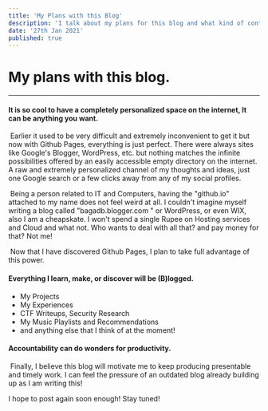 ```yaml
---
title: 'My Plans with this Blog'
description: 'I talk about my plans for this blog and what kind of content I will be posting.'
date: '27th Jan 2021'
published: true
---
```


# My plans with this blog.

------

#### It is so cool to have a completely personalized space on the internet, It can be anything you want. 

​	Earlier it used to be very difficult and extremely inconvenient to get it but now with Github Pages, everything is just perfect. There were always sites like Google's Blogger, WordPress, etc. but nothing matches the infinite possibilities offered by an easily accessible empty directory on the internet. A raw and extremely personalized channel of my thoughts and ideas, just one Google search or a few clicks away from any of my social profiles.

​	Being a person related to IT and Computers, having the "github.io" attached to my name does not feel weird at all. I couldn't imagine myself writing a blog called "bagadb.blogger.com " or WordPress, or even WIX, also I am a cheapskate. I won't spend a single Rupee on Hosting services and Cloud and what not. Who wants to deal with all that? and pay money for that? Not me!

​	Now that I have discovered Github Pages, I plan to take full advantage of this power.

#### Everything I learn, make, or discover will be (B)logged.

- My Projects
- My Experiences
- CTF Writeups, Security Research
- My Music Playlists and Recommendations
- and anything else that I think of at the moment!

#### Accountability can do wonders for productivity.

​	Finally, I believe this blog will motivate me to keep producing presentable and timely work. I can feel the pressure of an outdated blog already building up as I am writing this!

I hope to post again soon enough! Stay tuned!

